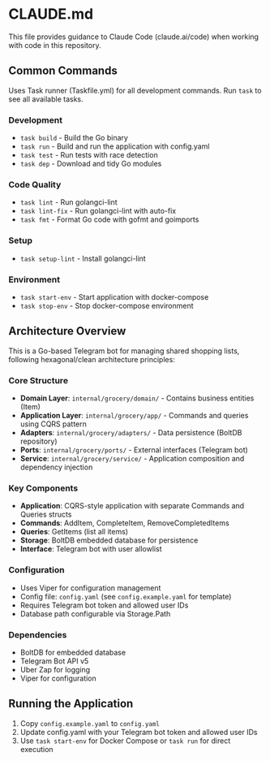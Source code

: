 # CLAUDE.md

This file provides guidance to Claude Code (claude.ai/code) when working with code in this repository.

## Common Commands

Uses Task runner (Taskfile.yml) for all development commands. Run `task` to see all available tasks.

### Development
- `task build` - Build the Go binary
- `task run` - Build and run the application with config.yaml
- `task test` - Run tests with race detection
- `task dep` - Download and tidy Go modules

### Code Quality
- `task lint` - Run golangci-lint
- `task lint-fix` - Run golangci-lint with auto-fix
- `task fmt` - Format Go code with gofmt and goimports

### Setup
- `task setup-lint` - Install golangci-lint

### Environment
- `task start-env` - Start application with docker-compose
- `task stop-env` - Stop docker-compose environment

## Architecture Overview

This is a Go-based Telegram bot for managing shared shopping lists, following hexagonal/clean architecture principles:

### Core Structure
- **Domain Layer**: `internal/grocery/domain/` - Contains business entities (Item)
- **Application Layer**: `internal/grocery/app/` - Commands and queries using CQRS pattern
- **Adapters**: `internal/grocery/adapters/` - Data persistence (BoltDB repository)
- **Ports**: `internal/grocery/ports/` - External interfaces (Telegram bot)
- **Service**: `internal/grocery/service/` - Application composition and dependency injection

### Key Components
- **Application**: CQRS-style application with separate Commands and Queries structs
- **Commands**: AddItem, CompleteItem, RemoveCompletedItems
- **Queries**: GetItems (list all items)
- **Storage**: BoltDB embedded database for persistence
- **Interface**: Telegram bot with user allowlist

### Configuration
- Uses Viper for configuration management
- Config file: `config.yaml` (see `config.example.yaml` for template)
- Requires Telegram bot token and allowed user IDs
- Database path configurable via Storage.Path

### Dependencies
- BoltDB for embedded database
- Telegram Bot API v5
- Uber Zap for logging
- Viper for configuration

## Running the Application
1. Copy `config.example.yaml` to `config.yaml`
2. Update config.yaml with your Telegram bot token and allowed user IDs
3. Use `task start-env` for Docker Compose or `task run` for direct execution